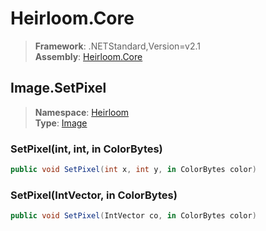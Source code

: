 # Heirloom.Core

> **Framework**: .NETStandard,Version=v2.1  
> **Assembly**: [Heirloom.Core][0]  

## Image.SetPixel

> **Namespace**: [Heirloom][0]  
> **Type**: [Image][1]  

### SetPixel(int, int, in ColorBytes)

```cs
public void SetPixel(int x, int y, in ColorBytes color)
```

### SetPixel(IntVector, in ColorBytes)

```cs
public void SetPixel(IntVector co, in ColorBytes color)
```

[0]: ../../../Heirloom.Core.md
[1]: ../Image.md
